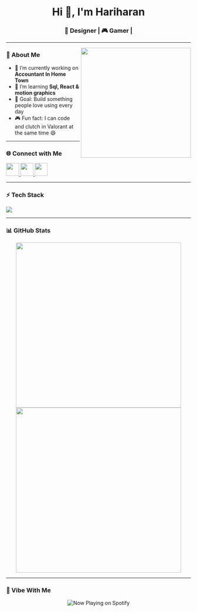 <h1 align="center">Hi 👋, I'm Hariharan</h1>
<h3 align="center">🎨 Designer | 🎮 Gamer |</h3>

---

<img align="right" src="https://i.giphy.com/media/v1.Y2lkPTc5MGI3NjExejEzZGhjZDM5dmN2bXVxcGx2aThkem5pbWM3a2g2ZGRubTZ2MmJxaCZlcD12MV9pbnRlcm5hbF9naWZfYnlfaWQmY3Q9Zw/WLZmIRn9P0v1cpJSwd/giphy.gif" width="300" />

### 👤 About Me

- 🔭 I’m currently working on **Accountant In Home Town**
- 🌱 I’m learning **Sql, React & motion graphics**
- 🎯 Goal: Build something people love using every day
- 🎮 Fun fact: I can code and clutch in Valorant at the same time 😄

---

### 🌐 Connect with Me

<p align="left">
  <a href="https://www.youtube.com/channel/UCO5Wxw2vMfaK8-kO7epy5wg" target="_blank">
    <img src="https://img.shields.io/static/v1?message=YouTube&logo=youtube&label=&color=FF0000&logoColor=white&labelColor=&style=for-the-badge" height="35" />
  </a>
  <a href="https://www.instagram.com/_emar4ld69_/" target="_blank">
    <img src="https://img.shields.io/static/v1?message=Instagram&logo=instagram&label=&color=E4405F&logoColor=white&labelColor=&style=for-the-badge" height="35" />
  </a>
  <a href="https://discord.com/users/EMARALD6061" target="_blank">
    <img src="https://img.shields.io/static/v1?message=Discord&logo=discord&label=&color=7289DA&logoColor=white&labelColor=&style=for-the-badge" height="35" />
  </a>
</p>

---

### ⚡ Tech Stack

<p align="left">
  <img src="https://skillicons.dev/icons?i=html,css,photoshop,github" />
</p>

---

### 📊 GitHub Stats

<p align="center">
  <img src="https://github-readme-stats.vercel.app/api?username=hariharan&show_icons=true&theme=radical" width="450"/>
  <img src="https://github-readme-streak-stats.herokuapp.com/?user=hariharan&theme=radical" width="450"/>
</p>

---

### 🎵 Vibe With Me

<p align="center">
  <img src="https://spotify-github-profile.kittinanx.com/api/view?uid=EMARALD6061&cover_image=true&theme=novatorem&bar_color=53b14f&bar_color_cover=false" alt="Now Playing on Spotify" />
</p>

